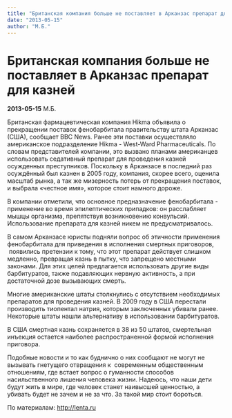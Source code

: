 ```yaml
---
title: "Британская компания больше не поставляет в Арканзас препарат для казней"
date: "2013-05-15"
author: "М.Б."
---
```


# Британская компания больше не поставляет в Арканзас препарат для казней

**2013-05-15** М.Б.

Британская фармацевтическая компания Hikma объявила о прекращении поставок фенобарбитала правительству штата Арканзас (США), сообщает BBC News. Ранее эти поставки осуществляло американское подразделение Hikma - West-Ward Pharmaceuticals. По словам представителей компании, это вызвано планами американцев использовать седативный препарат для проведения казней осужденных преступников. Поскольку в Арканзасе в последний раз осуждённый был казнен в 2005 году, компания, скорее всего, оценила масштаб рынка, а так же мизерность потерь от прекращения поставок, и выбрала «честное имя», которое стоит намного дороже.

В компании отметили, что основное предназначение фенобарбитала - применение во время эпилептических припадков: он расслабляет мышцы организма, препятствуя возникновению конвульсий. Использование препарата для казней никем не предусматривалось.

В самом Арканзасе юристы подняли вопрос об этичности применения фенобарбитала для приведения в исполнения смертных приговоров,  появились претензии к тому, что этот препарат действует слишком медленно, превращая казнь в пытку, что запрещено местными законами. Для этих целей предлагается использовать другие виды барбитуратов, также подавляющих нервную активность, а при достаточной дозе вызывающих смерть.

Многие американские штаты столкнулись с отсутствием необходимых препаратов для проведения казней. В 2009 году в США перестали производить тиопентал натрия, которым заключенных убивали ранее. Некоторые штаты нашли альтернативу в использовании барбитуратов.

В США смертная казнь сохраняется в 38 из 50 штатов, смертельная инъекция остается наиболее распространенной формой исполнения приговора.

Подобные новости и то как буднично о них сообщают не могут не вызывать гнетущего отвращения к  современным общественным отношениям, где встает вопрос о гуманности способов насильственного лишения человека жизни. Надеюсь, что наши дети будут жить в мире, где человек станет наивысшей ценностью, а убивать будет не зачем и не за что. За такой мир стоит бороться.

По материалам: http://lenta.ru